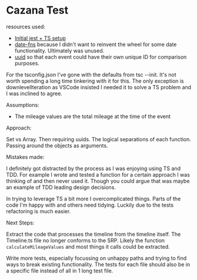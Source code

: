 # Cazana Test

resources used:

- [Initial jest + TS setup](https://medium.com/swlh/jest-with-typescript-446ea996cc68)
- [date-fns](https://date-fns.org/) because I didn't want to reinvent the wheel for some date functionality. Ultimately was unused.
- [uuid](https://www.npmjs.com/package/uuid) so that each event could have their own unique ID for comparison purposes.

For the tsconfig.json I've gone with the defaults from tsc --init. It's not worth spending a long time tinkering with it for this. The only exception is downlevelIteration as VSCode insisted I needed it to solve a TS problem and I was inclined to agree.



Assumptions:
- The mileage values are the total mileage at the time of the event

Approach:

Set vs Array. Then requiring uuids.
The logical separations of each function.
Passing around the objects as arguments.



Mistakes made:

I definitely got distracted by the process as I was enjoying using TS and TDD. For example I wrote and tested a function for a certain approach I was thinking of and then never used it. Though you could argue that was maybe an example of TDD leading design decisions.

In trying to leverage TS a bit more I overcomplicated things. Parts of the code I'm happy with and others need tidying. Luckily due to the tests refactoring is much easier.

Next Steps:

Extract the code that processes the timeline from the timeline itself. The Timeline.ts file no longer conforms to the SRP. Likely the function `calculateMileageValues` and most things it calls could be extracted.

Write more tests, especially focussing on unhappy paths and trying to find ways to break existing functionality. The tests for each file should also be in a specific file instead of all in 1 long test file.